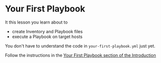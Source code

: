 # Your First Playbook

It this lesson you learn about to

+ create Inventory and Playbook files
+ execute a Playbook on target hosts

You don't have to understand the code in `your-first-playbook.yml` just yet.

Follow the instructions in the 
[Your First Playbook section of the Introduction](https://github.com/csurgay/ansible-training/blob/main/lessons/README.md#your-first-playbook)

